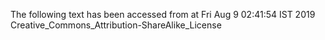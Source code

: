 The following text has been accessed from at Fri Aug 9 02:41:54 IST 2019
Creative_Commons_Attribution-ShareAlike_License
